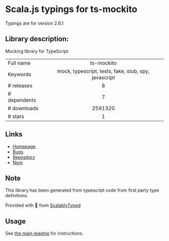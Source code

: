 
# Scala.js typings for ts-mockito

Typings are for version 2.6.1

## Library description:
Mocking library for TypeScript

|                    |                 |
| ------------------ | :-------------: |
| Full name          | ts-mockito |
| Keywords           | mock, typescript, tests, fake, stub, spy, javascript |
| # releases         | 8 |
| # dependents       | 7 |
| # downloads        | 2591320 |
| # stars            | 1 |

## Links
- [Homepage](https://github.com/NagRock/ts-mockito#readme)
- [Bugs](https://github.com/NagRock/ts-mockito/issues)
- [Repository](https://github.com/NagRock/ts-mockito)
- [Npm](https://www.npmjs.com/package/ts-mockito)
    


## Note
This library has been generated from typescript code from first party type definitions.

Provided with :purple_heart: from [ScalablyTyped](https://github.com/oyvindberg/ScalablyTyped)

## Usage
See [the main readme](../../readme.md) for instructions.


